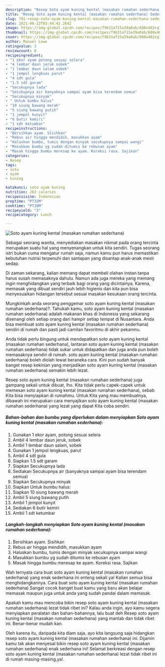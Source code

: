 ```yaml
---
description: "Resep Soto ayam kuning kental (masakan rumahan sederhana) Sederhana dan Mudah Dibuat"
title: "Resep Soto ayam kuning kental (masakan rumahan sederhana) Sederhana dan Mudah Dibuat"
slug: 791-resep-soto-ayam-kuning-kental-masakan-rumahan-sederhana-sederhana-dan-mudah-dibuat
date: 2021-06-22T03:44:42.264Z
image: https://img-global.cpcdn.com/recipes/f9631af15a39a0ab/680x482cq70/soto-ayam-kuning-kental-masakan-rumahan-sederhana-foto-resep-utama.jpg
thumbnail: https://img-global.cpcdn.com/recipes/f9631af15a39a0ab/680x482cq70/soto-ayam-kuning-kental-masakan-rumahan-sederhana-foto-resep-utama.jpg
cover: https://img-global.cpcdn.com/recipes/f9631af15a39a0ab/680x482cq70/soto-ayam-kuning-kental-masakan-rumahan-sederhana-foto-resep-utama.jpg
author: Manuel Lowe
ratingvalue: 3
reviewcount: 8
recipeingredient:
- "1 ekor ayam potong sesuai selera"
- "4 lembar daun jeruk sobek"
- "1 lembar daun salam sobek"
- "1 jempol lengkuas parut"
- "4 sdt gula"
- "1.5 sdt garam"
- "Secukupnya lada"
- "Secukupnya air banyaknya sampai ayam bisa terendam semua"
- "Secukupnya minyak"
- " Untuk bumbu halus"
- "10 siung bawang merah"
- "5 siung bawang putih"
- "1 jempol kunyit"
- "6 butir kemiri"
- "1 sdt ketumbar"
recipeinstructions:
- "Bersihkan ayam. Sisihkan"
- "Rebus air hingga mendidih, masukkan ayam"
- "Haluskan bumbu, tumis dengan minyak secukupnya sampai wangi"
- "Masukkan bumbu yg sudah ditumis ke rebusan ayam"
- "Masak hingga bumbu meresap ke ayam. Koreksi rasa. Sajikan"
categories:
- Resep
tags:
- soto
- ayam
- kuning

katakunci: soto ayam kuning 
nutrition: 263 calories
recipecuisine: Indonesian
preptime: "PT32M"
cooktime: "PT38M"
recipeyield: "3"
recipecategory: Lunch

---
```



![Soto ayam kuning kental (masakan rumahan sederhana)](https://img-global.cpcdn.com/recipes/f9631af15a39a0ab/680x482cq70/soto-ayam-kuning-kental-masakan-rumahan-sederhana-foto-resep-utama.jpg)

Sebagai seorang wanita, menyediakan masakan nikmat pada orang tercinta merupakan suatu hal yang menyenangkan untuk kita sendiri. Tugas seorang istri bukan cuma mengatur rumah saja, namun kamu pun harus memastikan kebutuhan nutrisi terpenuhi dan santapan yang disantap anak-anak mesti sedap.

Di zaman  sekarang, kalian memang dapat membeli olahan instan tanpa harus susah memasaknya dahulu. Namun ada juga mereka yang memang ingin menghidangkan yang terbaik bagi orang yang dicintainya. Karena, memasak yang dibuat sendiri jauh lebih higienis dan kita pun bisa menyesuaikan hidangan tersebut sesuai masakan kesukaan orang tercinta. 



Mungkinkah anda seorang penggemar soto ayam kuning kental (masakan rumahan sederhana)?. Tahukah kamu, soto ayam kuning kental (masakan rumahan sederhana) adalah makanan khas di Indonesia yang sekarang disenangi oleh setiap orang dari hampir setiap tempat di Nusantara. Anda bisa membuat soto ayam kuning kental (masakan rumahan sederhana) sendiri di rumah dan pasti jadi camilan favoritmu di akhir pekanmu.

Anda tidak perlu bingung untuk mendapatkan soto ayam kuning kental (masakan rumahan sederhana), lantaran soto ayam kuning kental (masakan rumahan sederhana) tidak sukar untuk didapatkan dan juga anda pun boleh memasaknya sendiri di rumah. soto ayam kuning kental (masakan rumahan sederhana) boleh diolah lewat beraneka cara. Kini pun sudah banyak banget resep kekinian yang menjadikan soto ayam kuning kental (masakan rumahan sederhana) semakin lebih lezat.

Resep soto ayam kuning kental (masakan rumahan sederhana) juga gampang sekali untuk dibuat, lho. Kita tidak perlu capek-capek untuk memesan soto ayam kuning kental (masakan rumahan sederhana), sebab Kita bisa menyiapkan di rumahmu. Untuk Kita yang mau membuatnya, dibawah ini merupakan cara menyajikan soto ayam kuning kental (masakan rumahan sederhana) yang lezat yang dapat Kita coba sendiri.

<!--inarticleads1-->

##### Bahan-bahan dan bumbu yang diperlukan dalam menyiapkan Soto ayam kuning kental (masakan rumahan sederhana):

1. Gunakan 1 ekor ayam, potong sesuai selera
1. Ambil 4 lembar daun jeruk, sobek
1. Ambil 1 lembar daun salam, sobek
1. Gunakan 1 jempol lengkuas, parut
1. Ambil 4 sdt gula
1. Siapkan 1.5 sdt garam
1. Siapkan Secukupnya lada
1. Sediakan Secukupnya air (banyaknya sampai ayam bisa terendam semua)
1. Siapkan Secukupnya minyak
1. Siapkan  Untuk bumbu halus:
1. Siapkan 10 siung bawang merah
1. Ambil 5 siung bawang putih
1. Ambil 1 jempol kunyit
1. Sediakan 6 butir kemiri
1. Ambil 1 sdt ketumbar




<!--inarticleads2-->

##### Langkah-langkah menyiapkan Soto ayam kuning kental (masakan rumahan sederhana):

1. Bersihkan ayam. Sisihkan
1. Rebus air hingga mendidih, masukkan ayam
1. Haluskan bumbu, tumis dengan minyak secukupnya sampai wangi
1. Masukkan bumbu yg sudah ditumis ke rebusan ayam
1. Masak hingga bumbu meresap ke ayam. Koreksi rasa. Sajikan




Wah ternyata cara buat soto ayam kuning kental (masakan rumahan sederhana) yang enak sederhana ini enteng sekali ya! Kalian semua bisa menghidangkannya. Cara buat soto ayam kuning kental (masakan rumahan sederhana) Sangat cocok banget buat kamu yang baru akan belajar memasak maupun juga untuk anda yang sudah pandai dalam memasak.

Apakah kamu mau mencoba bikin resep soto ayam kuning kental (masakan rumahan sederhana) lezat tidak ribet ini? Kalau anda ingin, ayo kamu segera menyiapkan peralatan dan bahan-bahannya, lalu buat deh Resep soto ayam kuning kental (masakan rumahan sederhana) yang mantab dan tidak ribet ini. Benar-benar mudah kan. 

Oleh karena itu, daripada kita diam saja, ayo kita langsung saja hidangkan resep soto ayam kuning kental (masakan rumahan sederhana) ini. Dijamin kamu tak akan menyesal bikin resep soto ayam kuning kental (masakan rumahan sederhana) enak sederhana ini! Selamat berkreasi dengan resep soto ayam kuning kental (masakan rumahan sederhana) lezat tidak ribet ini di rumah masing-masing,ya!.

